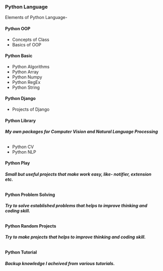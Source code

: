 ### **Python Language**
Elements of Python Language-
#### **Python OOP**
* Concepts of Class
* Basics of OOP
#### **Python Basic**
* Python Algorithms
* Python Array
* Python Numpy
* Python RegEx
* Python String
#### **Python Django**
* Projects of Django
#### **Python Library**
###### **My own packages for Computer Vision and Natural Language Processing**
* Python CV
* Python NLP
#### **Python Play**
###### **Small but useful projects that make work easy, like- notifier, extension etc.**
#### **Python Problem Solving**
###### **Try to solve established problems that helps to improve thinking and coding skill.**
#### **Python Random Projects**
###### **Try to make projects that helps to improve thinking and coding skill.**
#### **Python Tutorial**
###### **Backup knowledge I acheived from various tutorials.**